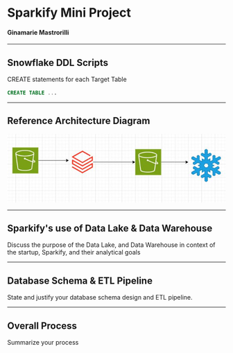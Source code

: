 # Sparkify Mini Project
#### Ginamarie Mastrorilli
---
## Snowflake DDL Scripts
CREATE statements for each Target Table
```sql
CREATE TABLE ...
```

---
## Reference Architecture Diagram
![Reference Architecture Diagram](images/Capture.JPG)

---
## Sparkify's use of Data Lake & Data Warehouse
Discuss the purpose of the Data Lake, and Data Warehouse in context of the startup, Sparkify, and their analytical goals

---
## Database Schema & ETL Pipeline
State and justify your database schema design and ETL pipeline.

---
## Overall Process
Summarize your process
